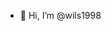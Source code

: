 - 👋 Hi, I’m @wils1998

<!---
wils1998/wils1998 is a ✨ special ✨ repository because its `README.md` (this file) appears on your GitHub profile.
You can click the Preview link to take a look at your changes.
--->

